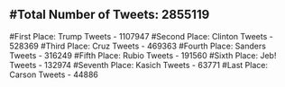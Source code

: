 #Total Number of Tweets: 2855119 
---
#First Place: Trump Tweets - 1107947
#Second Place: Clinton Tweets - 528369
#Third Place: Cruz Tweets - 469363
#Fourth Place: Sanders Tweets - 316249
#Fifth Place: Rubio Tweets - 191560
#Sixth Place: Jeb! Tweets - 132974
#Seventh Place: Kasich Tweets - 63771
#Last Place: Carson Tweets - 44886
